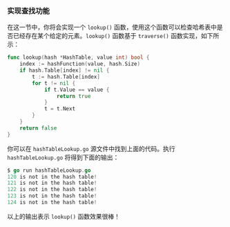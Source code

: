 ### 实现查找功能

在这一节中，你将会实现一个 `lookup()` 函数，使用这个函数可以检查哈希表中是否已经存在某个给定的元素。`lookup()` 函数基于 `traverse()` 函数实现，如下所示：

```go
func lookup(hash *HashTable, value int) bool {
	index := hashFunction(value, hash.Size)
	if hash.Table[index] != nil {
		t := hash.Table[index]
		for t != nil {
			if t.Value == value {
				return true
			}
			t = t.Next
		}
	}
	return false
}
```

你可以在 `hashTableLookup.go` 源文件中找到上面的代码。执行 `hashTableLookup.go` 将得到下面的输出：

```go
$ go run hashTableLookup.go
120 is not in the hash table!
121 is not in the hash table!
122 is not in the hash table!
123 is not in the hash table!
124 is not in the hash table!
```

以上的输出表示 `lookup()` 函数效果很棒！
